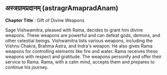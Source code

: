 ## अस्त्रग्रामप्रदानम् (astragrAmapradAnam)
**Chapter Title** : Gift of Divine Weapons

Sage Vishwamitra, pleased with Rama, decides to grant him divine weapons. These weapons are powerful and can defeat gods, demons, and other celestial beings. Vishwamitra lists various weapons, including the Vishnu Chakra, Brahma Astra, and Indra's weapon. He also gives Rama weapons for controlling elements like fire and water. Rama receives these weapons with respect and gratitude. The weapons personify and offer their service to Rama. Rama, with a calm mind, accepts them and prepares to continue his journey.